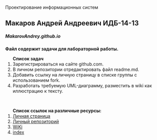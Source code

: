  Проектирование информационных систем
## Макаров Андрей Андреевич ИДБ-14-13
##### MakarovAndrey.github.io
**Файл содержит задачи для лабораторной работы.**<br>
<ol><strong>Список задач</strong><br>   
<li>Зарегистрироваться на сайте github.com.<br>
<li>В личном репозитории отредактировать файл readme.md.<br>
<li>Добавить ссылку на личную страницу в списке группы с использованием fork.<br>
<li>Разработать требуемую UML-диаграмму, разместить в wiki как иллюстрацию к тексту.</ol><br>
<ol><strong>Список ссылок на различные ресурсы:</strong><br>
<li><a href="https://github.com/LilSneezer">Личная страница</a><br>
<li><a href="https://github.com/LilSneezer/MakarovAndrey.github.io">Личный репозиторий</a><br>
<li><a href="https://github.com/LilSneezer/MakarovAndrey.github.io/wiki">WiKi</a><br>
<li><a href="https://MakarovAndrey.github.io">index</a></ol><br>
